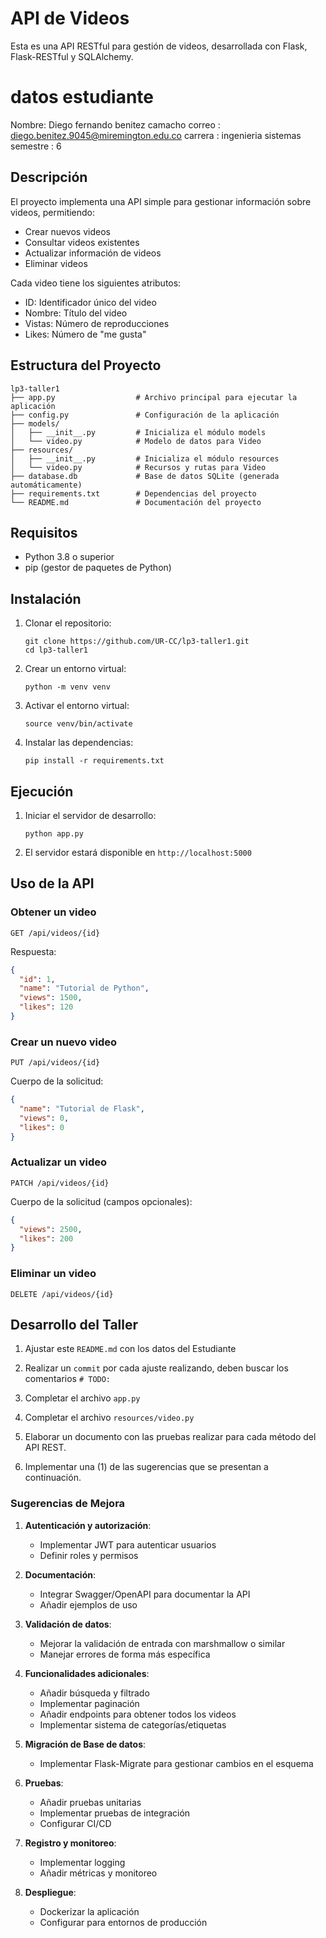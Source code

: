 # API de Videos

Esta es una API RESTful para gestión de videos, desarrollada con Flask, Flask-RESTful y SQLAlchemy.
# datos estudiante
Nombre: Diego fernando benitez camacho
correo : diego.benitez.9045@miremington.edu.co
carrera : ingenieria sistemas
semestre : 6


## Descripción

El proyecto implementa una API simple para gestionar información sobre videos, permitiendo:

- Crear nuevos videos
- Consultar videos existentes
- Actualizar información de videos
- Eliminar videos

Cada video tiene los siguientes atributos:
- ID: Identificador único del video
- Nombre: Título del video
- Vistas: Número de reproducciones
- Likes: Número de "me gusta"

## Estructura del Proyecto

```
lp3-taller1
├── app.py                  # Archivo principal para ejecutar la aplicación
├── config.py               # Configuración de la aplicación
├── models/
│   ├── __init__.py         # Inicializa el módulo models
│   └── video.py            # Modelo de datos para Video
├── resources/
│   ├── __init__.py         # Inicializa el módulo resources
│   └── video.py            # Recursos y rutas para Video
├── database.db             # Base de datos SQLite (generada automáticamente)
├── requirements.txt        # Dependencias del proyecto
└── README.md               # Documentación del proyecto
```

## Requisitos

- Python 3.8 o superior
- pip (gestor de paquetes de Python)

## Instalación

1. Clonar el repositorio:
   ```
   git clone https://github.com/UR-CC/lp3-taller1.git
   cd lp3-taller1
   ```

2. Crear un entorno virtual:
   ```
   python -m venv venv
   ```

3. Activar el entorno virtual:
     ```
     source venv/bin/activate
     ```

4. Instalar las dependencias:
   ```
   pip install -r requirements.txt
   ```

## Ejecución

1. Iniciar el servidor de desarrollo:
   ```
   python app.py
   ```

2. El servidor estará disponible en `http://localhost:5000`

## Uso de la API

### Obtener un video

```
GET /api/videos/{id}
```

Respuesta:
```json
{
  "id": 1,
  "name": "Tutorial de Python",
  "views": 1500,
  "likes": 120
}
```

### Crear un nuevo video

```
PUT /api/videos/{id}
```

Cuerpo de la solicitud:
```json
{
  "name": "Tutorial de Flask",
  "views": 0,
  "likes": 0
}
```

### Actualizar un video

```
PATCH /api/videos/{id}
```

Cuerpo de la solicitud (campos opcionales):
```json
{
  "views": 2500,
  "likes": 200
}
```

### Eliminar un video

```
DELETE /api/videos/{id}
```

## Desarrollo del Taller

1. Ajustar este `README.md` con los datos del Estudiante

2. Realizar un `commit` por cada ajuste realizando, deben buscar los comentarios `# TODO:`

3. Completar el archivo `app.py`

4. Completar el archivo `resources/video.py`

5. Elaborar un documento con las pruebas realizar para cada método del API REST.

6. Implementar una (1) de las sugerencias que se presentan a continuación.

### Sugerencias de Mejora

1. **Autenticación y autorización**:
   - Implementar JWT para autenticar usuarios
   - Definir roles y permisos

2. **Documentación**:
   - Integrar Swagger/OpenAPI para documentar la API
   - Añadir ejemplos de uso

3. **Validación de datos**:
   - Mejorar la validación de entrada con marshmallow o similar
   - Manejar errores de forma más específica

4. **Funcionalidades adicionales**:
   - Añadir búsqueda y filtrado
   - Implementar paginación
   - Añadir endpoints para obtener todos los videos
   - Implementar sistema de categorías/etiquetas

5. **Migración de Base de datos**:
   - Implementar Flask-Migrate para gestionar cambios en el esquema

6. **Pruebas**:
   - Añadir pruebas unitarias
   - Implementar pruebas de integración
   - Configurar CI/CD

7. **Registro y monitoreo**:
   - Implementar logging
   - Añadir métricas y monitoreo

8. **Despliegue**:
   - Dockerizar la aplicación
   - Configurar para entornos de producción

